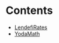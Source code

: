 

# Contents
- [LendefiRates](LendefiRates.sol/library.LendefiRates.md)
- [YodaMath](YodaMath.sol/contract.YodaMath.md)
